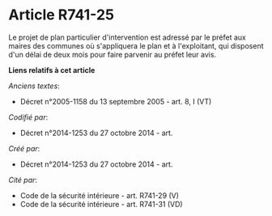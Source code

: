 # Article R741-25

Le projet de plan particulier d'intervention est adressé par le préfet aux maires des communes où s'appliquera le plan et à
l'exploitant, qui disposent d'un délai de deux mois pour faire parvenir au préfet leur avis.

**Liens relatifs à cet article**

_Anciens textes_:

  - Décret n°2005-1158 du 13 septembre 2005 - art. 8, I (VT)

_Codifié par_:

  - Décret n°2014-1253 du 27 octobre 2014 - art.

_Créé par_:

  - Décret n°2014-1253 du 27 octobre 2014 - art.

_Cité par_:

  - Code de la sécurité intérieure - art. R741-29 (V)
  - Code de la sécurité intérieure - art. R741-31 (VD)
